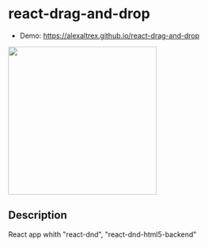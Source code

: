 # react-drag-and-drop
* Demo: https://alexaltrex.github.io/react-drag-and-drop
<img src="https://user-images.githubusercontent.com/56224288/197415470-3f6213e9-a0e8-4d4c-ba67-e633407dd02e.jpg" height="300">

## Description
React app whith "react-dnd", "react-dnd-html5-backend"
